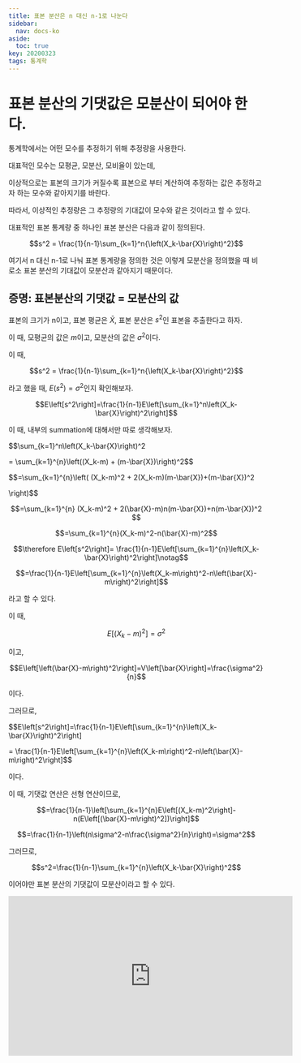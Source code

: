 ```yaml
---
title: 표본 분산은 n 대신 n-1로 나눈다
sidebar:
  nav: docs-ko
aside:
  toc: true
key: 20200323
tags: 통계학
---
```


# 표본 분산의 기댓값은 모분산이 되어야 한다.

통계학에서는 어떤 모수를 추정하기 위해 추정량을 사용한다.

대표적인 모수는 모평균, 모분산, 모비율이 있는데, 

이상적으로는 표본의 크기가 커질수록 표본으로 부터 계산하여 추정하는 값은 추정하고자 하는 모수와 같아지기를 바란다.

따라서, 이상적인 추정량은 그 추정량의 기대값이 모수와 같은 것이라고 할 수 있다.


대표적인 표본 통계량 중 하나인 표본 분산은 다음과 같이 정의된다.

$$s^2 = \frac{1}{n-1}\sum_{k=1}^n{\left(X_k-\bar{X}\right)^2}$$

여기서 n 대신 n-1로 나눠 표본 통계량을 정의한 것은 이렇게 모분산을 정의했을 때 비로소 표본 분산의 기대값이 모분산과 같아지기 때문이다.


## 증명: 표본분산의 기댓값 = 모분산의 값

표본의 크기가 n이고, 표본 평균은 $\bar{X}$, 표본 분산은 $s^2$인 표본을 추출한다고 하자.

이 때, 모평균의 값은 $m$이고, 모분산의 값은 $\sigma^2$이다.

이 때,

$$s^2 = \frac{1}{n-1}\sum_{k=1}^n{\left(X_k-\bar{X}\right)^2}$$

라고 했을 때, $E(s^2)=\sigma^2$인지 확인해보자.

$$E\left[s^2\right]=\frac{1}{n-1}E\left[\sum_{k=1}^n\left(X_k-\bar{X}\right)^2\right]$$

이 때, 내부의 summation에 대해서만 따로 생각해보자.

$$\sum_{k=1}^n\left(X_k-\bar{X}\right)^2 

= \sum_{k=1}^{n}\left((X_k-m) + (m-\bar{X})\right)^2$$

$$=\sum_{k=1}^{n}\left(
  (X_k-m)^2 + 2(X_k-m)(m-\bar{X})+(m-\bar{X})^2
  
  \right)$$


$$=\sum_{k=1}^{n}
  (X_k-m)^2 + 2(\bar{X}-m)n(m-\bar{X})+n(m-\bar{X})^2
  $$

$$=\sum_{k=1}^{n}(X_k-m)^2-n(\bar{X}-m)^2$$

$$\therefore E\left[s^2\right]=
  \frac{1}{n-1}E\left[\sum_{k=1}^{n}\left(X_k-\bar{X}\right)^2\right]\notag$$

$$=\frac{1}{n-1}E\left[\sum_{k=1}^{n}\left(X_k-m\right)^2-n\left(\bar{X}-m\right)^2\right]$$


라고 할 수 있다.

이 때,

$$E\left[\left(X_k-m\right)^2\right]=\sigma^2$$

이고,

$$E\left[\left(\bar{X}-m\right)^2\right]=V\left[\bar{X}\right]=\frac{\sigma^2}{n}$$

이다.

그러므로,

$$E\left[s^2\right]=\frac{1}{n-1}E\left[\sum_{k=1}^{n}\left(X_k-\bar{X}\right)^2\right]

= \frac{1}{n-1}E\left[\sum_{k=1}^{n}\left(X_k-m\right)^2-n\left(\bar{X}-m\right)^2\right]$$

이다.

이 때, 기댓값 연산은 선형 연산이므로, 

$$=\frac{1}{n-1}\left[\sum_{k=1}^{n}E\left[(X_k-m)^2\right]-n(E\left[(\bar{X}-m\right)^2])\right]$$

$$=\frac{1}{n-1}\left(n\sigma^2-n\frac{\sigma^2}{n}\right)=\sigma^2$$

그러므로,

$$s^2=\frac{1}{n-1}\sum_{k=1}^{n}\left(X_k-\bar{X}\right)^2$$

이어야만 표본 분산의 기댓값이 모분산이라고 할 수 있다.



<center><iframe width="560" height="315" src="https://www.youtube.com/embed/UWh6fmb5btY" frameborder="0" allowfullscreen></iframe></center>

